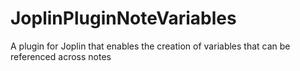 # JoplinPluginNoteVariables
 A plugin for Joplin that enables the creation of variables that can be referenced across notes
